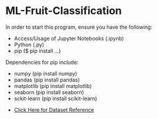 # ML-Fruit-Classification

In order to start this program, ensure you have the following: 
- Access/Usage of Jupyter Notebooks (.ipynb)
- Python (.py)
- pip ($ pip install ...)

Dependencies for pip include:
- numpy (pip install numpy)
- pandas (pip install pandas)
- matplotlib (pip install matplotlib)
- seaborn (pip install seaborn)
- sckit-learn (pip install scikit-learn)

* [Click Here for Dataset Reference](https://github.com/susanli2016/Machine-Learning-with-Python/blob/master/fruit_data_with_colors.txt)